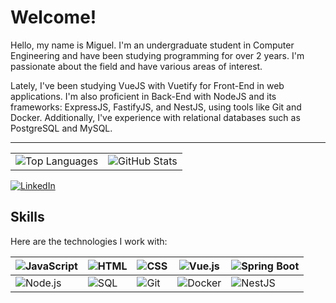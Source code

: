 # Welcome!

Hello, my name is Miguel. I'm an undergraduate student in Computer Engineering and have been studying programming for over 2 years. I'm passionate about the field and have various areas of interest.

Lately, I've been studying VueJS with Vuetify for Front-End in web applications. I'm also proficient in Back-End with NodeJS and its frameworks: ExpressJS, FastifyJS, and NestJS, using tools like Git and Docker. Additionally, I've experience with relational databases such as PostgreSQL and MySQL.

---

<table>
  <tr>
    <td><img src="https://github-readme-stats.vercel.app/api/top-langs/?username=Miguel-Pezzini&layout=compact&hide=c%2B%2B,c" alt="Top Languages"></td>
    <td><img src="https://github-readme-stats.vercel.app/api?username=Miguel-Pezzini&show_icons=true&theme=radical" alt="GitHub Stats"></td>
  </tr>
</table>

[![LinkedIn](https://img.shields.io/badge/-LinkedIn-0077B5?style=flat&logo=linkedin&logoColor=white)](https://www.linkedin.com/in/miguel-pezzini-k%C3%BChr-b36605301/)

## Skills

Here are the technologies I work with:

| ![JavaScript](https://img.shields.io/badge/-JavaScript-F7DF1E?style=flat&logo=javascript&logoColor=black) | ![HTML](https://img.shields.io/badge/-HTML-FF5722?style=flat&logo=html5&logoColor=white) | ![CSS](https://img.shields.io/badge/-CSS-2965F1?style=flat&logo=css3&logoColor=white) | ![Vue.js](https://img.shields.io/badge/-Vue.js-4FC08D?style=flat&logo=vue.js&logoColor=white) | ![Spring Boot](https://img.shields.io/badge/-Spring_Boot-6DB33F?style=flat&logo=springboot&logoColor=white) |
|----------------------------------------------------------------------------------------------------------|--------------------------------------------------------------------------------------------------|-------------------------------------------------------------------------------------------------|---------------------------------------------------------------------------------------------------|--------------------------------------------------------------------------------------------------|
| ![Node.js](https://img.shields.io/badge/-Node.js-339933?style=flat&logo=node.js&logoColor=white) | ![SQL](https://img.shields.io/badge/-SQL-4479A1?style=flat&logo=postgresql&logoColor=white) | ![Git](https://img.shields.io/badge/-Git-F05032?style=flat&logo=git&logoColor=white) | ![Docker](https://img.shields.io/badge/-Docker-2496ED?style=flat&logo=docker&logoColor=white) | ![NestJS](https://img.shields.io/badge/-NestJS-E0234E?style=flat&logo=nestjs&logoColor=white) 

